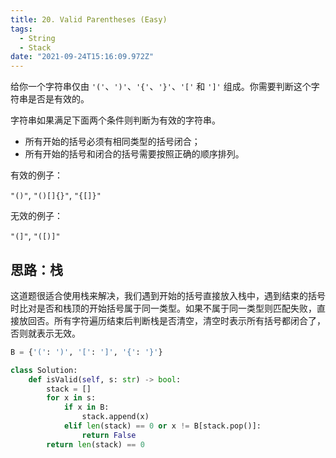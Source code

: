 ```yaml
---
title: 20. Valid Parentheses (Easy)
tags:
  - String
  - Stack
date: "2021-09-24T15:16:09.972Z"
---
```


给你一个字符串仅由 `'('`、`')'`、`'{'`、`'}'`、`'['` 和 `']'` 组成。你需要判断这个字符串是否是有效的。

字符串如果满足下面两个条件则判断为有效的字符串。

- 所有开始的括号必须有相同类型的括号闭合；
- 所有开始的括号和闭合的括号需要按照正确的顺序排列。

有效的例子：

`"()"`, `"()[]{}"`, `"{[]}"`

无效的例子：

`"(]"`, `"([)]"`

<!-- more -->

## 思路：栈

这道题很适合使用栈来解决，我们遇到开始的括号直接放入栈中，遇到结束的括号时比对是否和栈顶的开始括号属于同一类型。如果不属于同一类型则匹配失败，直接放回否。所有字符遍历结束后判断栈是否清空，清空时表示所有括号都闭合了，否则就表示无效。

```python
B = {'(': ')', '[': ']', '{': '}'}

class Solution:
    def isValid(self, s: str) -> bool:
        stack = []
        for x in s:
            if x in B:
                stack.append(x)
            elif len(stack) == 0 or x != B[stack.pop()]:
                return False
        return len(stack) == 0
```
